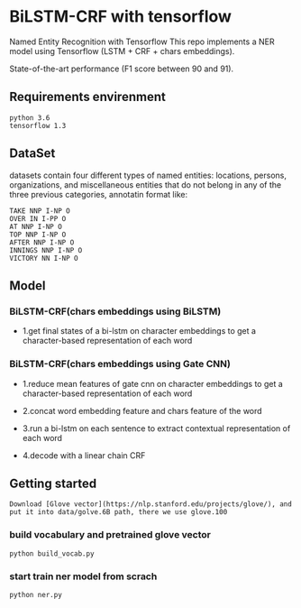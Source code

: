 # BiLSTM-CRF with tensorflow

Named Entity Recognition with Tensorflow 
This repo implements a NER model using Tensorflow (LSTM + CRF + chars embeddings).

State-of-the-art performance (F1 score between 90 and 91).

## Requirements envirenment
	python 3.6
	tensorflow 1.3

## DataSet
datasets contain four different types of named entities: locations, persons, organizations, and miscellaneous entities that
do not belong in any of the three previous categories, annotatin format like:

	TAKE NNP I-NP O
	OVER IN I-PP O
	AT NNP I-NP O
	TOP NNP I-NP O
	AFTER NNP I-NP O
	INNINGS NNP I-NP O
	VICTORY NN I-NP O

## Model
### BiLSTM-CRF(chars embeddings using BiLSTM)
* 1.get final states of a bi-lstm on character embeddings to get a character-based representation of each word

### BiLSTM-CRF(chars embeddings using Gate CNN)
* 1.reduce mean features of gate cnn on character embeddings to get a character-based representation of each word

* 2.concat word embedding feature and chars feature of the word
* 3.run a bi-lstm on each sentence to extract contextual representation of each word
* 4.decode with a linear chain CRF

## Getting started

	Download [Glove vector](https://nlp.stanford.edu/projects/glove/), and put it into data/golve.6B path, there we use glove.100

### build vocabulary and pretrained glove vector
	python build_vocab.py 
	
### start train ner model from scrach
	python ner.py 

